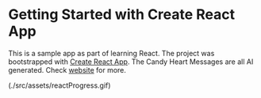 # Getting Started with Create React App

This is a sample app as part of learning React. The project was bootstrapped with [Create React App](https://github.com/facebook/create-react-app). The Candy Heart Messages are all AI generated. Check [website](https://www.aiweirdness.com/candy-heart-messages-written-by-a-18-02-09/) for more.

(./src/assets/reactProgress.gif)
